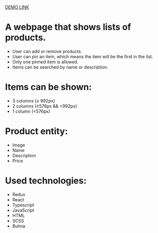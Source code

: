 [DEMO LINK](https://andrii-kuzmenko.github.io/test_task_3/)

# A webpage that shows lists of products. 
- User can add or remove products. 
- User can pin an item, which means the item will be the first in the list. 
- Only one pinned item is allowed. 
- Items can be searched by name or description.

# Items can be shown:
  - 3 columns (≥ 992px)
  - 2 columns (≥576px && <992px)
  - 1 column (<576px)

# Product entity:
  - Image
  - Name
  - Description
  - Price
  
 # Used technologies:

  - Redux
  - React
  - Typescript
  - JavaScript
  - HTML
  - SCSS
  - Bulma
